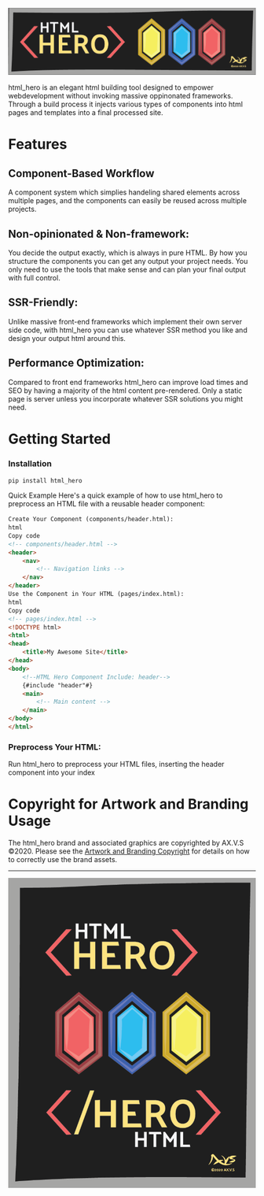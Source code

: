 ![banner_00_1000x250!](artwork/html_hero_banner_00_1000x250.png)

html_hero is an elegant html building tool designed to empower webdevelopment without invoking massive oppinonated frameworks. Through a build process it injects various types of components into html pages and templates into a final processed site.


# Features
## Component-Based Workflow
A component system which simplies handeling shared elements across multiple pages, and the components can easily be reused across multiple projects.

## Non-opinionated & Non-framework: 
You decide the output exactly, which is always in pure HTML. By how you structure the components you can get any output your project needs. You only need to use the tools that make sense and can plan your final output with full control.

## SSR-Friendly: 
Unlike massive front-end frameworks which implement their own server side code, with  html_hero you can use whatever SSR method you like and design your output html around this.

## Performance Optimization: 
Compared to front end frameworks html_hero can improve load times and SEO by having a majority of the html content pre-rendered. Only a static page is server unless you incorporate whatever SSR solutions you might need.

# Getting Started

### Installation

```
pip install html_hero
```

Quick Example
Here's a quick example of how to use html_hero to preprocess an HTML file with a reusable header component:

``` html
Create Your Component (components/header.html):
html
Copy code
<!-- components/header.html -->
<header>
    <nav>
        <!-- Navigation links -->
    </nav>
</header>
Use the Component in Your HTML (pages/index.html):
html
Copy code
<!-- pages/index.html -->
<!DOCTYPE html>
<html>
<head>
    <title>My Awesome Site</title>
</head>
<body>
    <!--HTML Hero Component Include: header-->
    {#include "header"#}
    <main>
        <!-- Main content -->
    </main>
</body>
</html>
```

### Preprocess Your HTML:

Run html_hero to preprocess your HTML files, inserting the header component into your index

# Copyright for Artwork and Branding Usage
The html_hero brand and associated graphics are copyrighted by AX.V.S ©2020. Please see the [Artwork and Branding Copyright](ARTWORK_AND_BRANDING.md) for details on how to correctly use the brand assets.

---

![poster_00_800x1000!](artwork/html_hero_poster_00_800x1000.png)